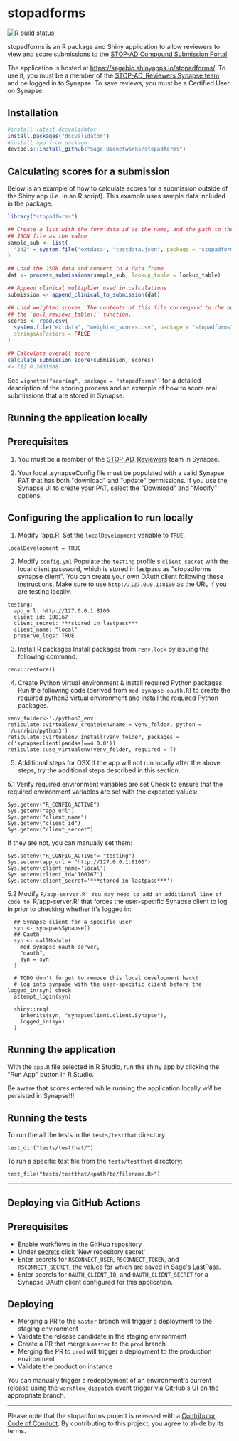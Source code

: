 <!-- README.md is generated from README.Rmd. Please edit that file -->

stopadforms
===========

<!-- badges: start -->

[![R build
status](https://github.com/Sage-Bionetworks/stopadforms/workflows/R-CMD-check/badge.svg)](https://github.com/Sage-Bionetworks/stopadforms/actions)
<!-- badges: end -->

stopadforms is an R package and Shiny application to allow reviewers to
view and score submissions to the [STOP-AD Compound Submission
Portal](https://stopadportal.synapse.org/#/).

The application is hosted at
<https://sagebio.shinyapps.io/stopadforms/>. To use it, you
must be a member of the [STOP-AD\_Reviewers Synapse
team](https://www.synapse.org/#!Team:3403721) and be logged in to
Synapse. To save reviews, you must be a Certified User on Synapse.

Installation
------------

``` r
#install latest dccvalidator
install.packages("dccvalidator")
#install app from package
devtools::install_github("Sage-Bionetworks/stopadforms")

```

Calculating scores for a submission
-----------------------------------

Below is an example of how to calculate scores for a submission outside
of the Shiny app (i.e. in an R script). This example uses sample data
included in the package.

``` r
library("stopadforms")

## Create a list with the form data id as the name, and the path to the included
## JSON file as the value
sample_sub <- list(
  "242" = system.file("extdata", "testdata.json", package = "stopadforms")
)

## Load the JSON data and convert to a data frame
dat <- process_submissions(sample_sub, lookup_table = lookup_table)

## Append clinical multiplier used in calculations
submission <- append_clinical_to_submission(dat)

## Load weighted scores. The contents of this file correspond to the output of
## the `pull_reviews_table()` function.
scores <- read.csv(
  system.file("extdata", "weighted_scores.csv", package = "stopadforms"),
  stringsAsFactors = FALSE
)

## Calculate overall score
calculate_submission_score(submission, scores)
#> [1] 0.2631988
```

See `vignette("scoring", package = "stopadforms")` for a detailed
description of the scoring process and an example of how to score real
submissions that are stored in Synapse.

Running the application locally
-------------------------------

## Prerequisites

1. You must be a member of the [STOP-AD_Reviewers](https://www.synapse.org/#!Team:3403721) team in Synapse.

2. Your local .synapseConfig file must be populated with a valid Synapse PAT 
that has both "download" and "update" permissions. If you use the Synapse UI to 
create your PAT, select the "Download" and "Modify" options.

## Configuring the application to run locally

1. Modify 'app.R'
Set the `localDevelopment` variable to `TRUE`. 
```
localDevelopment = TRUE
```

2. Modify `config.yml`
Populate the `testing` profile's `client_secret` with the local client password, 
which is stored in lastpass as "stopadforms synapse client". You can create your
own OAuth client following these [instructions](https://help.synapse.org/docs/Using-Synapse-as-an-OAuth-Server.2048327904.html).
Make sure to use `http://127.0.0.1:8100` as the URL if you are testing locally.
```
testing:
  app_url: http://127.0.0.1:8100
  client_id: 100167
  client_secret: ***stored in lastpass***
  client_name: "local"
  preserve_logs: TRUE
```

3. Install R packages
Install packages from `renv.lock` by issuing the following command:
```
renv::restore()
```

4. Create Python virtual environment & install required Python packages
Run the following code (derived from `mod-synapse-oauth.R`) to create the 
required python3 virtual environment and install the required Python packages. 

```
venv_folder<-'./python3_env'
reticulate::virtualenv_create(envname = venv_folder, python = '/usr/bin/python3')
reticulate::virtualenv_install(venv_folder, packages = c('synapseclient[pandas]==4.0.0'))
reticulate::use_virtualenv(venv_folder, required = T)

```

5. Additional steps for OSX
If the app will not run locally after the above steps, try the additional 
steps described in this section.

5.1 Verify required environment variables are set
Check to ensure that the required environment variables are set with the 
expected values:
```
Sys.getenv("R_CONFIG_ACTIVE")
Sys.getenv("app_url")
Sys.getenv("client_name")
Sys.getenv("client_id")
Sys.getenv("client_secret")
```

If they are not, you can manually set them:
```
Sys.setenv("R_CONFIG_ACTIVE"= "testing")
Sys.setenv(app_url = "http://127.0.0.1:8100")  
Sys.setenv(client_name='local')
Sys.setenv(client_id='100167')
Sys.setenv(client_secret='***stored in lastpass***')
```

5.2 Modify `R/app-server.R'
You may need to add an additional line of code to `R/app-server.R' that 
forces the user-specific Synapse client to log in prior to checking whether it's
logged in:

```
  ## Synapse client for a specific user
  syn <- synapse$Synapse()
  ## Oauth
  syn <- callModule(
    mod_synapse_oauth_server,
    "oauth",
    syn = syn
  )

  # TODO don't forget to remove this local development hack!
  # log into synpase with the user-specific client before the logged_in(syn) check
  attempt_login(syn) 
  
  shiny::req(
    inherits(syn, "synapseclient.client.Synapse"),
    logged_in(syn)
  )
```

## Running the application
With the `app.R` file selected in R Studio, run the shiny app by clicking the "Run App" button in R Studio.

Be aware that scores entered while running the application locally *will* be persisted in
Synapse!!! 

## Running the tests
To run the all the tests in the `tests/testthat` directory:
```
test_dir("tests/testthat/")
```

To run a specific test file from the `tests/testthat` directory:
```
test_file("tests/testthat/<path/to/filename.R>")
```

------------------------------------------------------------------------

Deploying via GitHub Actions
-------------------------------
## Prerequisites
- Enable workflows in the GitHub repository
- Under [secrets](https://github.com/Sage-Bionetworks/stopadforms/settings/secrets/actions) click 'New repository secret'
- Enter secrets for `RSCONNECT_USER`, `RSCONNECT_TOKEN`, and `RSCONNECT_SECRET`, the values for which are saved in Sage's LastPass.
- Enter secrets for `OAUTH_CLIENT_ID`, and `OAUTH_CLIENT_SECRET` for a Synapse OAuth client configured for this application.

## Deploying
- Merging a PR to the `master` branch will trigger a deployment to the staging environment
- Validate the release candidate in the staging environment
- Create a PR that merges `master` to the `prod` branch
- Merging the PR to `prod` will trigger a deployment to the production environment
- Validate the production instance

You can manually trigger a redeployment of an environment's current release using the `workflow_dispatch` event trigger via GitHub's UI on the appropriate branch.

------------------------------------------------------------------------

Please note that the stopadforms project is released with a [Contributor
Code of Conduct](.github/CODE_OF_CONDUCT.md). By contributing to this
project, you agree to abide by its terms.
